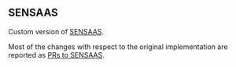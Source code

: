 ## SENSAAS

Custom version of [SENSAAS](https://github.com/SENSAAS/sensaas).

Most of the changes with respect to the original implementation are reported as [PRs to SENSAAS](https://github.com/SENSAAS/sensaas/pulls?q=is%3Apr+author%3ARMeli+).